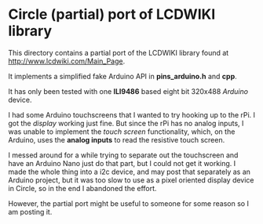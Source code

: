 Circle (partial) port of LCDWIKI library
=========================================

This directory contains a partial port of the LCDWIKI library found at
http://www.lcdwiki.com/Main_Page.

It implements a simplified fake Arduino API in **pins_arduino.h** and **cpp**.

It has only been tested with one **ILI9486** based eight bit 320x488 *Arduino* device.

I had some Arduino touchscreens that I wanted to try hooking up to the rPi.  I got the *display* working just fine.  But since the rPi has no analog inputs, I was unable to implement the *touch screen* functionality, which, on the Arduino, uses the **analog inputs** to read the resistive touch screen.

I messed around for a while trying to separate out the touchscreen and have an Arduino Nano just do that part, but I could not get it working.   I made the whole thing into a i2c device, and may post that separately as an Arduino project, but it was too slow to use as a pixel oriented display device in Circle, so in the end I abandoned the effort.

However, the partial port might be useful to someone for some reason so I am posting it.  
